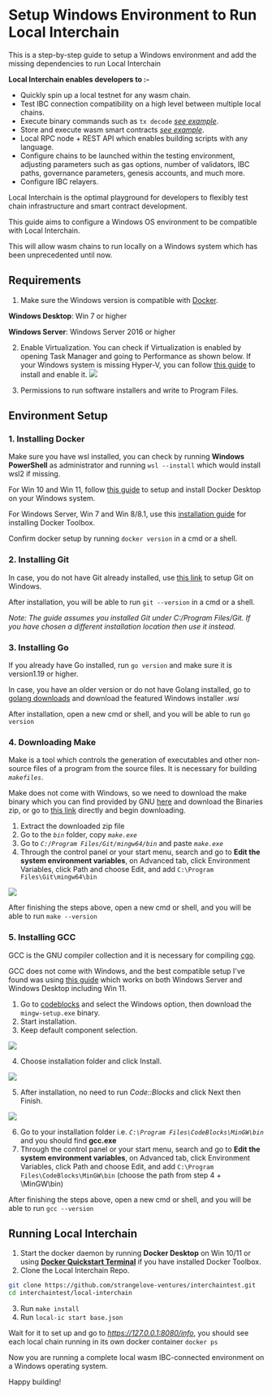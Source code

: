 # Setup Windows Environment to Run Local Interchain

This is a step-by-step guide to setup a Windows environment and add the missing dependencies to run Local Interchain

**Local Interchain enables developers to :-**
- Quickly spin up a local testnet for any wasm chain.
- Test IBC connection compatibility on a high level between multiple local chains.
- Execute binary commands such as `tx decode` *[see example](../python/api_test.py)*.
- Store and execute wasm smart contracts *[see example](../python/daodao.py)*.
- Local RPC node + REST API which enables building scripts with any language.
- Configure chains to be launched within the testing environment, adjusting parameters such as gas options, number of validators, IBC paths, governance parameters, genesis accounts, and much more.
- Configure IBC relayers.

Local Interchain is the optimal playground for developers to flexibly test chain infrastructure and smart contract development.

This guide aims to configure a Windows OS environment to be compatible with Local Interchain.

This will allow wasm chains to run locally on a Windows system which has been unprecedented until now.

## Requirements

1. Make sure the Windows version is compatible with [Docker](https://www.docker.com/).

**Windows Desktop**: Win 7 or higher

**Windows Server**: Windows Server 2016 or higher

2. Enable Virtualization.
You can check if Virtualization is enabled by opening Task Manager and going to Performance as shown below.
If your Windows system is missing Hyper-V, you can follow [this guide](https://www.nakivo.com/blog/install-configure-hyper-v-manager/) to install and enable it.
![](https://i.imgur.com/8A6fRu0.png)

3. Permissions to run software installers and write to Program Files.

## Environment Setup

### 1. Installing Docker
Make sure you have wsl installed, you can check by running **Windows PowerShell** as administrator and running `wsl --install` which would install wsl2 if missing.

For Win 10 and Win 11, follow [this guide](https://docs.docker.com/desktop/install/windows-install/) to setup and install Docker Desktop on your Windows system.

For Windows Server, Win 7 and Win 8/8.1, use this [installation guide](https://github.com/microsoft/docker/blob/master/docs/installation/windows.md) for installing Docker Toolbox.

Confirm docker setup by running `docker version` in a cmd or a shell.

### 2. Installing Git
In case, you do not have Git already installed, use [this link](https://git-scm.com/download/win) to setup Git on Windows.

After installation, you will be able to run `git --version` in a cmd or a shell.

*Note: The guide assumes you installed Git under C:/Program Files/Git. If you have chosen a different installation location then use it instead.*

### 3. Installing Go
If you already have Go installed, run `go version` and make sure it is version1.19 or higher.

In case, you have an older version or do not have Golang installed, go to [golang downloads](https://go.dev/dl/) and download the featured Windows installer *.wsi*

After installation, open a new cmd or shell, and you will be able to run `go version`

### 4. Downloading Make
Make is a tool which controls the generation of executables and other non-source files of a program from the source files. It is necessary for building *`makefiles`*.

Make does not come with Windows, so we need to download the make binary which you can find provided by GNU [here](https://www.gnu.org/software/make/) and download the Binaries zip, or go to [this link](https://sourceforge.net/projects/gnuwin32/files/make/3.81/make-3.81-bin.zip/download?use_mirror=kent&download=) directly and begin downloading.

1. Extract the downloaded zip file
2. Go to the *`bin`*  folder, copy *`make.exe`*
3. Go to *`C:/Program Files/Git/mingw64/bin`* and paste *`make.exe`*
4. Through the control panel or your start menu, search and go to **Edit the system environment variables**, on Advanced tab, click Environment Variables, click Path and choose Edit, and add `C:\Program Files\Git\mingw64\bin`

![](https://i.imgur.com/dyK2YMm.png)

After finishing the steps above, open a new cmd or shell, and you will be able to run `make --version`

### 5. Installing GCC
GCC is the GNU compiler collection and it is necessary for compiling [cgo](https://pkg.go.dev/cmd/cgo).

GCC does not come with Windows, and the best compatible setup I've found was using [this guide](https://www.guru99.com/c-gcc-install.html) which works on both Windows Server and Windows Desktop including Win 11.

1. Go to [codeblocks](http://www.codeblocks.org/downloads/binaries/) and select the Windows option, then download the `mingw-setup.exe` binary.
2. Start installation.
3. Keep default component selection.

![](https://i.imgur.com/EeZUeJU.png)

4. Choose installation folder and click Install.

![](https://i.imgur.com/D25unIm.png)

5. After installation, no need to run *Code::Blocks* and click Next then Finish.

![](https://i.imgur.com/rvJmv9t.png)

6. Go to your installation folder i.e. *`C:\Program Files\CodeBlocks\MinGW\bin`* and you should find **gcc.exe**
7. Through the control panel or your start menu, search and go to **Edit the system environment variables**, on Advanced tab, click Environment Variables, click Path and choose Edit, and add `C:\Program Files\CodeBlocks\MinGW\bin` (choose the path from step 4 + \MinGW\bin)

After finishing the steps above, open a new cmd or shell, and you will be able to run `gcc --version`

## Running Local Interchain

1. Start the docker daemon by running **Docker Desktop** on Win 10/11 or using [**Docker Quickstart Terminal**](https://github.com/microsoft/docker/blob/master/docs/installation/windows.md#using-the-docker-quickstart-terminal) if you have installed Docker Toolbox.
2. Clone the Local Interchain Repo.
```bash
git clone https://github.com/strangelove-ventures/interchaintest.git
cd interchaintest/local-interchain
```
3. Run `make install`
4. Run `local-ic start base.json`

Wait for it to set up and go to *https://127.0.0.1:8080/info*, you should see each local chain running in its own docker container `docker ps` <!-- markdown-link-check-disable-line -->

Now you are running a complete local wasm IBC-connected environment on a Windows operating system.

Happy building!
